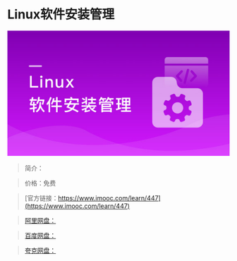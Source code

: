 # Linux软件安装管理

![img](../../assets/5fe442e80001220605400304.jpg)

> 简介：

> 价格：免费

> [官方链接：https://www.imooc.com/learn/447](https://www.imooc.com/learn/447)

> [阿里网盘：]()

> [百度网盘：]()

> [夸克网盘：]()
